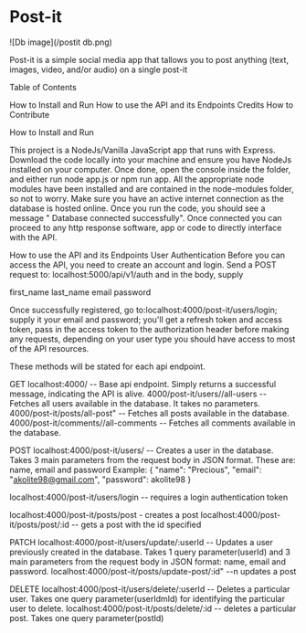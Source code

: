 # Post-it

![Db image](/postit db.png)

Post-it is a simple social media app that tallows you to post anything (text, images, video, and/or audio) on a single post-it

Table of Contents

How to Install and Run
How to use the API and its Endpoints
Credits
How to Contribute

How to Install and Run

This project is a NodeJs/Vanilla JavaScript app that runs with Express. Download the code locally into your machine and ensure you have NodeJs installed on your computer. Once done, open the console inside the folder, and either run node app.js or npm run app. All the appropriate node modules have been installed and are contained in the node-modules folder, so not to worry. Make sure you have an active internet connection as the database is hosted online. Once you run the code, you should see a message " Database connected successfully". Once connected you can proceed to any http response software, app or code to directly interface with the API.

How to use the API and its Endpoints
User Authentication
Before you can access the API, you need to create an account and login. Send a POST request to: localhost:5000/api/v1/auth and in the body, supply

first_name
last_name
email
password

Once successfully registered, go to:localhost:4000/post-it/users/login; supply it your email and password; you'll get a refresh token and access token, pass in the access token to the authorization header before making any requests, depending on your user type you should have access to most of the API resources.

These methods will be stated for each api endpoint.

GET
localhost:4000/ -- Base api endpoint. Simply returns a successful message, indicating the API is alive.
4000/post-it/users//all-users -- Fetches all users available in the database. It takes no parameters.
4000/post-it/posts/all-post" -- Fetches all posts available in the database.
4000/post-it/comments//all-comments -- Fetches all comments available in the database.

POST
localhost:4000/post-it/users/ -- Creates a user in the database. Takes 3 main parameters from the request body in JSON format. These are: name, email and password
Example: { "name": "Precious", "email": "akolite98@gmail.com", "password": akolite98 }

localhost:4000/post-it/users/login -- requires a login authentication token

localhost:4000/post-it/posts/post - creates a post
localhost:4000/post-it/posts/post/:id -- gets a post with the id specified

PATCH
localhost:4000/post-it/users/update/:userId -- Updates a user previously created in the database. Takes 1 query parameter(userId) and 3 main parameters from the request body in JSON format: name, email and password.
localhost:4000/post-it/posts/update-post/:id" --n updates a post

DELETE
localhost:4000/post-it/users/delete/:userId -- Deletes a particular user. Takes one query parameter(userIdmId) for identifying the particular user to delete.
localhost:4000/post-it/posts/delete/:id -- deletes a particular post. Takes one query parameter(postId)
